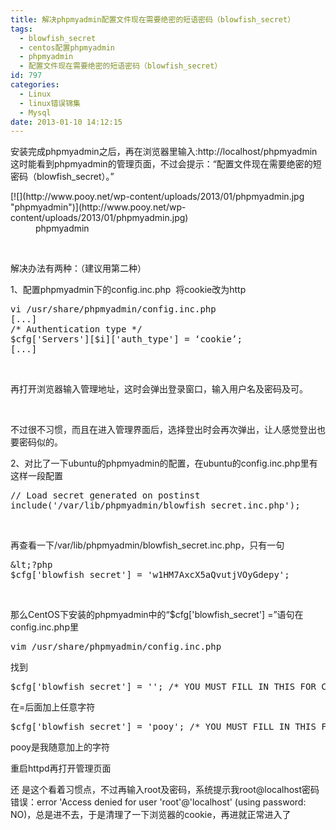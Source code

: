 ```yaml
---
title: 解决phpmyadmin配置文件现在需要绝密的短语密码（blowfish_secret）
tags:
  - blowfish_secret
  - centos配置phpmyadmin
  - phpmyadmin
  - 配置文件现在需要绝密的短语密码（blowfish_secret）
id: 797
categories:
  - Linux
  - linux错误锦集
  - Mysql
date: 2013-01-10 14:12:15
---
```


安装完成phpmyadmin之后，再在浏览器里输入:http://localhost/phpmyadmin这时能看到phpmyadmin的管理页面，不过会提示：“配置文件现在需要绝密的短密码（blowfish_secret）。”
<div><dl id="attachment_791"><dt>[![](http://www.pooy.net/wp-content/uploads/2013/01/phpmyadmin.jpg "phpmyadmin")](http://www.pooy.net/wp-content/uploads/2013/01/phpmyadmin.jpg)</dt><dd>phpmyadmin</dd></dl></div>
&nbsp;

解决办法有两种：（建议用第二种）

1、配置phpmyadmin下的config.inc.php  将cookie改为http
<pre class="brush: bash; gutter: true">vi /usr/share/phpmyadmin/config.inc.php  
[...]  
/* Authentication type */  
$cfg[&#039;Servers&#039;][$i][&#039;auth_type&#039;] = ‘cookie’;  
[...]</pre>
&nbsp;

再打开浏览器输入管理地址，这时会弹出登录窗口，输入用户名及密码及可。

&nbsp;

不过很不习惯，而且在进入管理界面后，选择登出时会再次弹出，让人感觉登出也要密码似的。

2、对比了一下ubuntu的phpmyadmin的配置，在ubuntu的config.inc.php里有这样一段配置
<pre class="brush: php; gutter: true">// Load secret generated on postinst
include(&#039;/var/lib/phpmyadmin/blowfish_secret.inc.php&#039;);</pre>
&nbsp;

再查看一下/var/lib/phpmyadmin/blowfish_secret.inc.php，只有一句
<pre class="brush: php; gutter: true">&amp;lt;?php
$cfg[&#039;blowfish_secret&#039;] = &#039;w1HM7AxcX5aQvutjVOyGdepy&#039;;</pre>
&nbsp;

那么CentOS下安装的phpmyadmin中的“$cfg['blowfish_secret'] =”语句在config.inc.php里
<pre class="brush: bash; gutter: true">vim /usr/share/phpmyadmin/config.inc.php</pre>
找到
<pre class="brush: php; gutter: true">$cfg[&#039;blowfish_secret&#039;] = &#039;&#039;; /* YOU MUST FILL IN THIS FOR COOKIE AUTH! */</pre>
在=后面加上任意字符
<pre class="brush: php; gutter: true">$cfg[&#039;blowfish_secret&#039;] = &#039;pooy&#039;; /* YOU MUST FILL IN THIS FOR COOKIE AUTH! */</pre>
pooy是我随意加上的字符

重启httpd再打开管理页面

还 是这个看着习惯点，不过再输入root及密码，系统提示我root@localhost密码错误：error 'Access denied for user 'root'@'localhost' (using password: NO)，总是进不去，于是清理了一下浏览器的cookie，再进就正常进入了